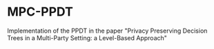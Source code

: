 # MPC-PPDT
Implementation of the PPDT in the paper "Privacy Preserving Decision Trees in a Multi-Party Setting: a Level-Based Approach"
